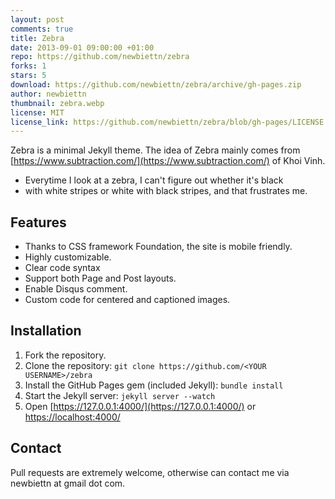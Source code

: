 ```yaml
---
layout: post
comments: true
title: Zebra
date: 2013-09-01 09:00:00 +01:00
repo: https://github.com/newbiettn/zebra
forks: 1
stars: 5
download: https://github.com/newbiettn/zebra/archive/gh-pages.zip
author: newbiettn
thumbnail: zebra.webp
license: MIT
license_link: https://github.com/newbiettn/zebra/blob/gh-pages/LICENSE
---
```


Zebra is a minimal Jekyll theme. The idea of Zebra mainly comes from [https://www.subtraction.com/](https://www.subtraction.com/) of Khoi Vinh.

* Everytime I look at a zebra, I can't figure out whether it's black
* with white stripes or white with black stripes, and that frustrates me.

## Features

* Thanks to CSS framework Foundation, the site is mobile friendly.
* Highly customizable.
* Clear code syntax
* Support both Page and Post layouts.
* Enable Disqus comment.
* Custom code for centered and captioned images.

## Installation

1. Fork the repository.
2. Clone the repository: `git clone https://github.com/<YOUR USERNAME>/zebra`
3. Install the GitHub Pages gem (included Jekyll): `bundle install`
4. Start the Jekyll server: `jekyll server --watch`
5. Open [https://127.0.0.1:4000/](https://127.0.0.1:4000/) or [https://localhost:4000/](https://localhost:4000/)

## Contact

Pull requests are extremely welcome, otherwise can contact me via newbiettn at gmail dot com.
